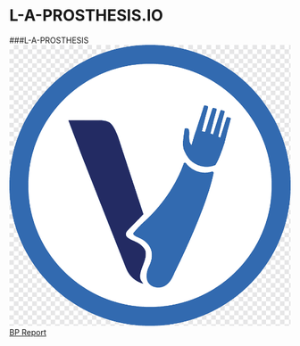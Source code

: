 # L-A-PROSTHESIS.IO
###L-A-PROSTHESIS
![Logo](https://github.com/L-A-PROSTHESIS/L-A-PROSTHESIS.IO/blob/main/https3DForUs.github.ioyourLogo.png.png) 
[BP Report](https://github.com/L-A-PROSTHESIS/L-A-PROSTHESIS.IO/blob/main/L.A.PROSTHESIS.pdf) 
